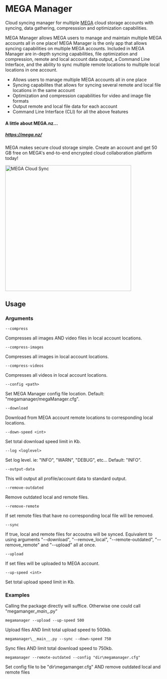 # MEGA Manager
Cloud syncing manager for multiple <a href="https://mega.nz/">MEGA</a> cloud storage accounts with syncing, data gathering, compresssion and optimization capabilities. 

MEGA Manager allows MEGA users to manage and maintain multiple MEGA accounts all in one place! MEGA Manager is the only app that allows syncing capabilities on multiple MEGA accounts. Included in MEGA Manager are in-depth syncing capabilities, file optimization and compression, remote and local account data output, a Command Line Interface, and the ability to sync multiple remote locations to multiple local locations in one account.

* Allows users to manage multiple MEGA accounts all in one place
* Syncing capabilites that allows for syncing several remote and local file locations in the same account
* Optimization and compression capabilities for video and image file formats
* Output remote and local file data for each account
* Command Line Interface (CLI) for all the above features

#### A little about MEGA.nz...
##### <a href="https://mega.nz/">https://mega.nz/</a>
MEGA makes secure cloud storage simple. Create an account and get 50 GB free on MEGA's end-to-end encrypted cloud collaboration platform today!

<img src="http://cdn2.ubergizmo.com/wp-content/uploads/2013/11/mega-launch.png" alt="MEGA Cloud Sync" height="400">


## Usage
### Arguments
`--compress`

Compresses all images AND video files in local account locations.

`--compress-images`

Compresses all images in local account locations.

`--compress-videos`

Compresses all videos in local account locations.

`--config <path>`

Set MEGA Manager config file location. Default: "megamanager/megaManager.cfg".

`--download`

Download from MEGA account remote locations to corresponding local locations.

`--down-speed <int>`

Set total download speed limit in Kb.

`--log <loglevel>`

Set log level. ie: "INFO", "WARN", "DEBUG", etc... Default: "INFO".

`--output-data`

This will output all profile/account data to standard output.

`--remove-outdated`

Remove outdated local and remote files.

`--remove-remote`

If set remote files that have no corresponding local file will be removed.

`--sync`

If true, local and remote files for accoutns will be synced. Equivalent to using arguments "--download", "--remove_local",
"--remote-outdated", "--remove_remote" and "--upload" all at once.

`--upload`

If set files will be uploaded to MEGA account.

`--up-speed <int>`

Set total upload speed limit in Kb.


### Examples

Calling the package directly will suffice. Otherwise one could call "megamanger\__main__.py"

`megamanager --upload --up-speed 500`

Upload files AND limit total upload speed to 500kb.

`megamanager\__main__.py --sync --down-speed 750`

Sync files AND limit total download speed to 750kb.

`megamanager --remote-outdated --config "dir\megamanager.cfg"`

Set config file to be "dir\megamanger.cfg" AND remove outdated local and remote files





